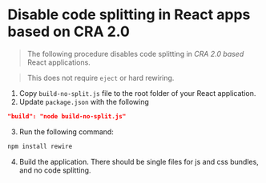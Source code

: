 # Disable code splitting in React apps based on CRA 2.0

> The following procedure disables code splitting in *CRA 2.0 based* React applications.

> This does not require `eject` or hard rewiring.

1. Copy `build-no-split.js` file to the root folder of your React application.
2. Update `package.json` with the following
```json
"build": "node build-no-split.js"
```
3. Run the following command:
```sh
npm install rewire
```
4. Build the application. There should be single files for js and css bundles, and no code splitting.

